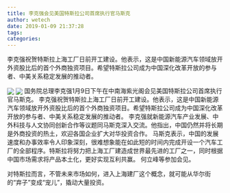 ```yaml
---
title: 李克强会见美国特斯拉公司首席执行官马斯克
author: wetech
date: 2019-01-09 21:37:28
tags: 
categories: 
---
```

李克强祝贺特斯拉上海工厂日前开工建设。他表示，这是中国新能源汽车领域放开外资股比后的首个外商独资项目。希望特斯拉公司成为中国深化改革开放的参与者、中美关系稳定发展的推动者。
<!-- more -->
<img align="center" border="0" src="https://imgcdn.yicai.com/uppics/images/2019/01/73f7e8b6433d3535facfe825bda6274c.jpg" />
<img align="center" border="0" src="https://imgcdn.yicai.com/uppics/images/2019/01/975e94d5a32150ab758f0321ed4d3ff0.jpg" />
国务院总理李克强1月9日下午在中南海紫光阁会见美国特斯拉公司首席执行官马斯克。
李克强祝贺特斯拉上海工厂日前开工建设。他表示，这是中国新能源汽车领域放开外资股比后的首个外商独资项目。希望特斯拉公司成为中国深化改革开放的参与者、中美关系稳定发展的推动者。
李克强就新能源汽车产业发展、中外科技与人文协同创新合作等议题同马斯克深入交流。他指出，中国仍然并将长期是外商投资的热土，欢迎各国企业扩大对华投资合作。
马斯克表示，中国的发展速度和办事效率令人印象深刻，很难想象能在如此短的时间内完成开设一个汽车工厂的全部程序。特斯拉将努力把上海工厂建造成世界最先进的工厂之一，同时根据中国市场需求将产品本土化，更好实现互利共赢。
何立峰等参加会见。
 
 
对特斯拉而言，不管未来市场如何，进入上海建厂这个概念，就可能从华尔街的“弃子”变成“宠儿”，撬动大量投资。
